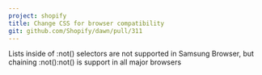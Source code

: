 ```yaml
---
project: shopify
title: Change CSS for browser compatibility
git: github.com/Shopify/dawn/pull/311
---
```


Lists inside of :not() selectors are not supported in Samsung Browser, but chaining :not():not() is support in all major browsers
